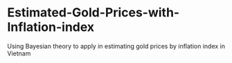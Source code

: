 # Estimated-Gold-Prices-with-Inflation-index

Using Bayesian theory to apply in estimating gold prices by inflation index in Vietnam

